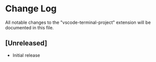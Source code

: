 # Change Log
All notable changes to the "vscode-terminal-project" extension will be documented in this file.


## [Unreleased]
- Initial release